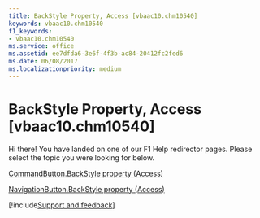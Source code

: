 ```yaml
---
title: BackStyle Property, Access [vbaac10.chm10540]
keywords: vbaac10.chm10540
f1_keywords:
- vbaac10.chm10540
ms.service: office
ms.assetid: ee7dfda6-3e6f-4f3b-ac84-20412fc2fed6
ms.date: 06/08/2017
ms.localizationpriority: medium
---
```



# BackStyle Property, Access [vbaac10.chm10540]

Hi there! You have landed on one of our F1 Help redirector pages. Please select the topic you were looking for below.

[CommandButton.BackStyle property (Access)](https://msdn.microsoft.com/library/b7c930b0-e203-fe3a-ce54-0778d65d073f%28Office.15%29.aspx)

[NavigationButton.BackStyle property (Access)](https://msdn.microsoft.com/library/941456b8-df23-2811-ff93-21d007eb9a2e%28Office.15%29.aspx)

[!include[Support and feedback](~/includes/feedback-boilerplate.md)]